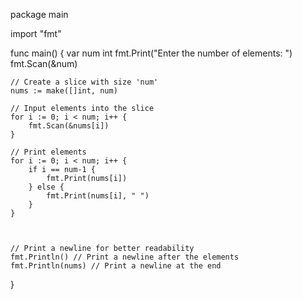 package main

import "fmt"

func main() {
    var num int
    fmt.Print("Enter the number of elements: ")
    fmt.Scan(&num)

    // Create a slice with size 'num'
    nums := make([]int, num)

    // Input elements into the slice
    for i := 0; i < num; i++ {
        fmt.Scan(&nums[i])
    }

    // Print elements
    for i := 0; i < num; i++ {
        if i == num-1 {
            fmt.Print(nums[i])
        } else {
            fmt.Print(nums[i], " ")
        }
    }



	// Print a newline for better readability
	fmt.Println() // Print a newline after the elements
	fmt.Println(nums) // Print a newline at the end
}